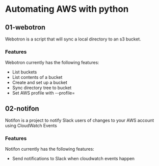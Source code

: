 # Automating AWS with python


## 01-webotron


Webotron is a script that will sync a local directory to an s3 bucket.

### Features

Webotron currently has the following features:

- List buckets
- List contents of a bucket
- Create and set up a bucket
- Sync directory tree to bucket
- Set AWS profile with --profile=<profileName>


## 02-notifon

Notifon is a project to notify Slack users of changes to your AWS account using CloudWatch Events


### Features

Notifon currently has the following features:
 - Send notifications to Slack when cloudwatch events happen